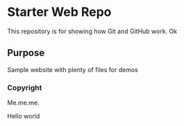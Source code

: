 # Starter Web Repo

This repository is for showing how Git and GitHub work. Ok

## Purpose

Sample website with plenty of files for demos

### Copyright
Me.me.me.

Hello world
